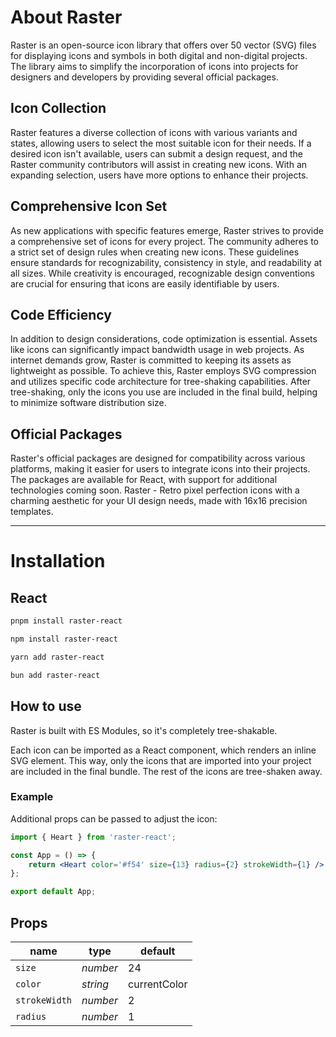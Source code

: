 # About Raster

Raster is an open-source icon library that offers over 50 vector (SVG) files for displaying icons and symbols in both digital and non-digital projects. The library aims to simplify the incorporation of icons into projects for designers and developers by providing several official packages.

## Icon Collection

Raster features a diverse collection of icons with various variants and states, allowing users to select the most suitable icon for their needs. If a desired icon isn't available, users can submit a design request, and the Raster community contributors will assist in creating new icons. With an expanding selection, users have more options to enhance their projects.

## Comprehensive Icon Set

As new applications with specific features emerge, Raster strives to provide a comprehensive set of icons for every project. The community adheres to a strict set of design rules when creating new icons. These guidelines ensure standards for recognizability, consistency in style, and readability at all sizes. While creativity is encouraged, recognizable design conventions are crucial for ensuring that icons are easily identifiable by users.

## Code Efficiency

In addition to design considerations, code optimization is essential. Assets like icons can significantly impact bandwidth usage in web projects. As internet demands grow, Raster is committed to keeping its assets as lightweight as possible. To achieve this, Raster employs SVG compression and utilizes specific code architecture for tree-shaking capabilities. After tree-shaking, only the icons you use are included in the final build, helping to minimize software distribution size.

## Official Packages

Raster's official packages are designed for compatibility across various platforms, making it easier for users to integrate icons into their projects. The packages are available for React, with support for additional technologies coming soon. Raster - Retro pixel perfection icons with a charming aesthetic for your UI design needs, made with 16x16 precision templates.

---

# Installation

## React

```sh [pnpm]
pnpm install raster-react
```

```sh [npm]
npm install raster-react
```

```sh [yarn]
yarn add raster-react
```

```sh [bun]
bun add raster-react
```

## How to use

Raster is built with ES Modules, so it's completely tree-shakable.

Each icon can be imported as a React component, which renders an inline SVG element. This way, only the icons that are imported into your project are included in the final bundle. The rest of the icons are tree-shaken away.

### Example

Additional props can be passed to adjust the icon:

```jsx
import { Heart } from 'raster-react';

const App = () => {
	return <Heart color='#f54' size={13} radius={2} strokeWidth={1} />;
};

export default App;
```

## Props

| name          | type     | default      |
| ------------- | -------- | ------------ |
| `size`        | _number_ | 24           |
| `color`       | _string_ | currentColor |
| `strokeWidth` | _number_ | 2            |
| `radius`      | _number_ | 1            |
